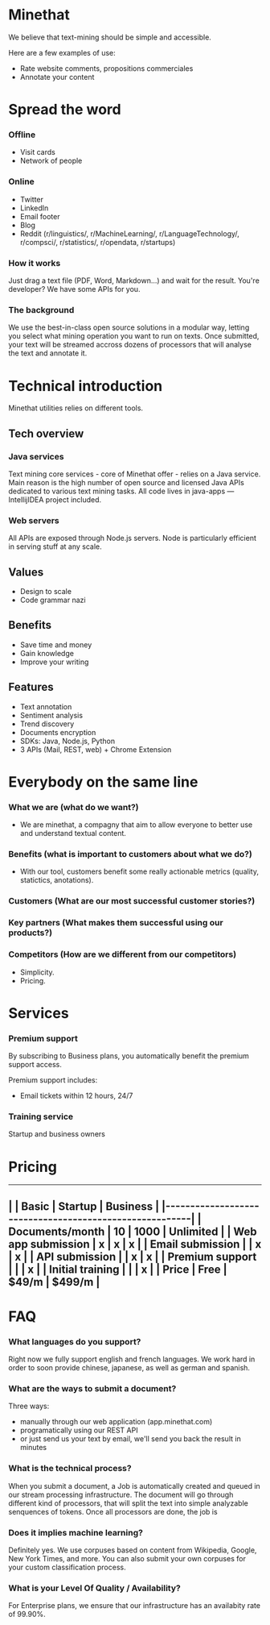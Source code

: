 # Minethat

We believe that text-mining should be simple and accessible.

Here are a few examples of use:
* Rate website comments, propositions commerciales 
* Annotate your content






# Spread the word

### Offline

* Visit cards
* Network of people

### Online

* Twitter
* LinkedIn
* Email footer
* Blog
* Reddit (r/linguistics/, r/MachineLearning/, r/LanguageTechnology/, r/compsci/, r/statistics/, r/opendata, r/startups)








### How it works

Just drag a text file (PDF, Word, Markdown...) and wait for the result.
You're developer? We have some APIs for you.

### The background

We use the best-in-class open source solutions in a modular way, letting you select what mining operation you want to run on texts. Once submitted, your text will be streamed accross dozens of processors that will analyse the text and annotate it.

# Technical introduction

Minethat utilities relies on different tools.

## Tech overview

### Java services

Text mining core services - core of Minethat offer - relies on a Java service. Main reason is the high number of open source and licensed Java APIs dedicated to various text mining tasks. All code lives in java-apps — IntellijIDEA project included.

### Web servers

All APIs are exposed through Node.js servers. Node is particularly efficient in serving stuff at any scale.


## Values

- Design to scale
- Code grammar nazi


## Benefits

- Save time and money
- Gain knowledge
- Improve your writing



## Features

- Text annotation
- Sentiment analysis
- Trend discovery
- Documents encryption
- SDKs: Java, Node.js, Python
- 3 APIs (Mail, REST, web) + Chrome Extension


# Everybody on the same line


### What we are (what do we want?)

* We are minethat, a compagny that aim to allow everyone to better use and understand textual content.


### Benefits (what is important to customers about what we do?)

* With our tool, customers benefit some really actionable metrics (quality, statictics, anotations).


### Customers (What are our most successful customer stories?)


### Key partners (What makes them successful using our products?)


### Competitors (How are we different from our competitors)

* Simplicity.
* Pricing.


# Services

### Premium support

By subscribing to Business plans, you automatically benefit the premium support access.

Premium support includes:
- Email tickets within 12 hours, 24/7

### Training service

Startup and business owners 



# Pricing

----------------------------------------------------------
|                      | Basic   | Startup  | Business   |
|--------------------------------------------------------|
| Documents/month      | 10      | 1000     | Unlimited  |
| Web app submission   | x       | x        | x          |
| Email submission     |         | x        | x          |
| API submission       |         | x        | x          |
| Premium support      |         |          | x          |
| Initial training     |         |          | x          |
| Price                | Free    | $49/m    | $499/m     |
----------------------------------------------------------





# FAQ

### What languages do you support?

Right now we fully support english and french languages. We work hard in order to soon provide chinese, japanese, as well as german and spanish.

### What are the ways to submit a document?

Three ways:

* manually through our web application (app.minethat.com)
* programatically using our REST API
* or just send us your text by email, we'll send you back the result in minutes

### What is the technical process?

When you submit a document, a Job is automatically created and queued in our stream processing infrastructure. The document will go through different kind of processors, that will split the text into simple analyzable senquences of tokens. Once all processors are done, the job is 

### Does it implies machine learning?

Definitely yes. We use corpuses based on content from Wikipedia, Google, New York Times, and more. You can also submit your own corpuses for your custom classification process.

### What is your Level Of Quality / Availability?

For Enterprise plans, we ensure that our infrastructure has an availabity rate of 99.90%.